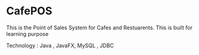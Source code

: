 # CafePOS
This is the Point of Sales System for Cafes and Restuarents. This is built for learning purpose

Technology : Java , JavaFX, MySQL , JDBC
